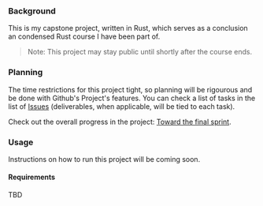 ### Background

This is my capstone project, written in Rust, which serves as a conclusion an condensed Rust course I have been part of.

> Note: This project may stay public until shortly after the course ends.

### Planning

The time restrictions for this project tight, so planning will be rigourous and be done with Github's Project's features. You can check a list of tasks in the list of [Issues](https://github.com/thedrummeraki/capstone-rust/issues) (deliverables, when applicable, will be tied to each task). 

Check out the overall progress in the project: [Toward the final sprint](https://github.com/users/thedrummeraki/projects/1).

### Usage

Instructions on how to run this project will be coming soon.

#### Requirements

TBD
